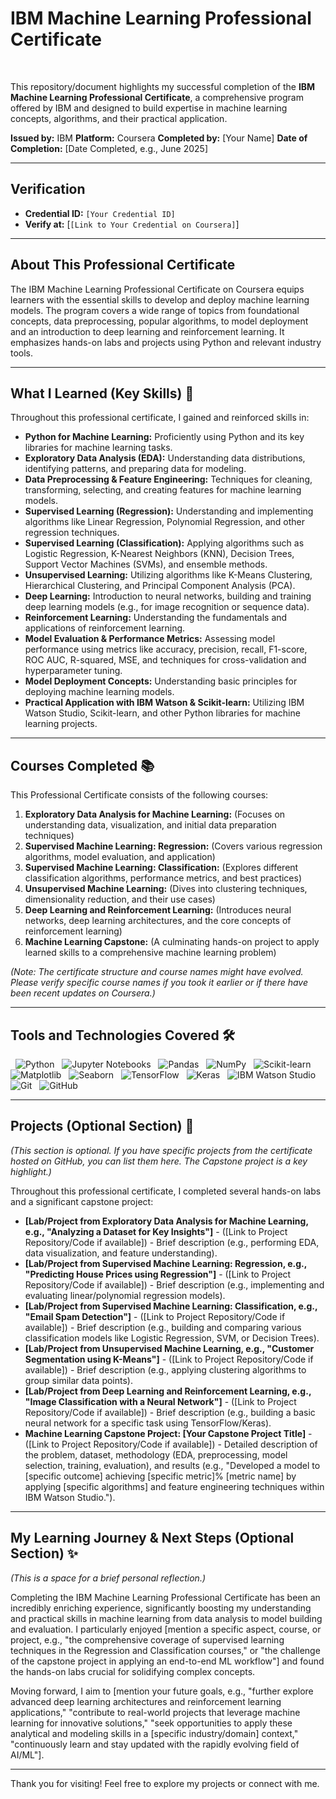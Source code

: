 # IBM Machine Learning Professional Certificate

<p align="center">
  </p>

This repository/document highlights my successful completion of the **IBM Machine Learning Professional Certificate**, a comprehensive program offered by IBM and designed to build expertise in machine learning concepts, algorithms, and their practical application.

**Issued by:** IBM
**Platform:** Coursera
**Completed by:** [Your Name]
**Date of Completion:** [Date Completed, e.g., June 2025]

---

## Verification

* **Credential ID:** `[Your Credential ID]`
* **Verify at:** [`[Link to Your Credential on Coursera]`]

---

## About This Professional Certificate

The IBM Machine Learning Professional Certificate on Coursera equips learners with the essential skills to develop and deploy machine learning models. The program covers a wide range of topics from foundational concepts, data preprocessing, popular algorithms, to model deployment and an introduction to deep learning and reinforcement learning. It emphasizes hands-on labs and projects using Python and relevant industry tools.

---

## What I Learned (Key Skills) 🧠

Throughout this professional certificate, I gained and reinforced skills in:

* **Python for Machine Learning:** Proficiently using Python and its key libraries for machine learning tasks.
* **Exploratory Data Analysis (EDA):** Understanding data distributions, identifying patterns, and preparing data for modeling.
* **Data Preprocessing & Feature Engineering:** Techniques for cleaning, transforming, selecting, and creating features for machine learning models.
* **Supervised Learning (Regression):** Understanding and implementing algorithms like Linear Regression, Polynomial Regression, and other regression techniques.
* **Supervised Learning (Classification):** Applying algorithms such as Logistic Regression, K-Nearest Neighbors (KNN), Decision Trees, Support Vector Machines (SVMs), and ensemble methods.
* **Unsupervised Learning:** Utilizing algorithms like K-Means Clustering, Hierarchical Clustering, and Principal Component Analysis (PCA).
* **Deep Learning:** Introduction to neural networks, building and training deep learning models (e.g., for image recognition or sequence data).
* **Reinforcement Learning:** Understanding the fundamentals and applications of reinforcement learning.
* **Model Evaluation & Performance Metrics:** Assessing model performance using metrics like accuracy, precision, recall, F1-score, ROC AUC, R-squared, MSE, and techniques for cross-validation and hyperparameter tuning.
* **Model Deployment Concepts:** Understanding basic principles for deploying machine learning models.
* **Practical Application with IBM Watson & Scikit-learn:** Utilizing IBM Watson Studio, Scikit-learn, and other Python libraries for machine learning projects.

---

## Courses Completed 📚

This Professional Certificate consists of the following courses:

1.  **Exploratory Data Analysis for Machine Learning:** (Focuses on understanding data, visualization, and initial data preparation techniques)
2.  **Supervised Machine Learning: Regression:** (Covers various regression algorithms, model evaluation, and application)
3.  **Supervised Machine Learning: Classification:** (Explores different classification algorithms, performance metrics, and best practices)
4.  **Unsupervised Machine Learning:** (Dives into clustering techniques, dimensionality reduction, and their use cases)
5.  **Deep Learning and Reinforcement Learning:** (Introduces neural networks, deep learning architectures, and the core concepts of reinforcement learning)
6.  **Machine Learning Capstone:** (A culminating hands-on project to apply learned skills to a comprehensive machine learning problem)

*(Note: The certificate structure and course names might have evolved. Please verify specific course names if you took it earlier or if there have been recent updates on Coursera.)*

---

## Tools and Technologies Covered 🛠️

<p align="left">
  <img src="https://img.shields.io/badge/Python-3776AB?style=for-the-badge&logo=python&logoColor=white" alt="Python"/>
  <img src="https://img.shields.io/badge/Jupyter-F37626?style=for-the-badge&logo=Jupyter&logoColor=white" alt="Jupyter Notebooks"/>
  <img src="https://img.shields.io/badge/pandas-150458?style=for-the-badge&logo=pandas&logoColor=white" alt="Pandas"/>
  <img src="https://img.shields.io/badge/NumPy-013243?style=for-the-badge&logo=numpy&logoColor=white" alt="NumPy"/>
  <img src="https://img.shields.io/badge/scikit--learn-F7931E?style=for-the-badge&logo=scikit-learn&logoColor=white" alt="Scikit-learn"/>
  <img src="https://img.shields.io/badge/Matplotlib-11557c?style=for-the-badge&logo=Matplotlib&logoColor=white" alt="Matplotlib"/>
  <img src="https://img.shields.io/badge/Seaborn-1f77b4?style=for-the-badge&logo=seaborn&logoColor=white" alt="Seaborn"/>
  <img src="https://img.shields.io/badge/TensorFlow-FF6F00?style=for-the-badge&logo=tensorflow&logoColor=white" alt="TensorFlow"/>
  <img src="https://img.shields.io/badge/Keras-D00000?style=for-the-badge&logo=Keras&logoColor=white" alt="Keras"/>
  <img src="https://img.shields.io/badge/IBM%20Watson%20Studio-0062FF?style=for-the-badge&logo=ibm&logoColor=white" alt="IBM Watson Studio"/>
  <img src="https://img.shields.io/badge/Git-F05032?style=for-the-badge&logo=git&logoColor=white" alt="Git"/>
  <img src="https://img.shields.io/badge/GitHub-181717?style=for-the-badge&logo=github&logoColor=white" alt="GitHub"/>
</p>

---

## Projects (Optional Section) 🚀

*(This section is optional. If you have specific projects from the certificate hosted on GitHub, you can list them here. The Capstone project is a key highlight.)*

Throughout this professional certificate, I completed several hands-on labs and a significant capstone project:

* **[Lab/Project from Exploratory Data Analysis for Machine Learning, e.g., "Analyzing a Dataset for Key Insights"]** - ([Link to Project Repository/Code if available]) - Brief description (e.g., performing EDA, data visualization, and feature understanding).
* **[Lab/Project from Supervised Machine Learning: Regression, e.g., "Predicting House Prices using Regression"]** - ([Link to Project Repository/Code if available]) - Brief description (e.g., implementing and evaluating linear/polynomial regression models).
* **[Lab/Project from Supervised Machine Learning: Classification, e.g., "Email Spam Detection"]** - ([Link to Project Repository/Code if available]) - Brief description (e.g., building and comparing various classification models like Logistic Regression, SVM, or Decision Trees).
* **[Lab/Project from Unsupervised Machine Learning, e.g., "Customer Segmentation using K-Means"]** - ([Link to Project Repository/Code if available]) - Brief description (e.g., applying clustering algorithms to group similar data points).
* **[Lab/Project from Deep Learning and Reinforcement Learning, e.g., "Image Classification with a Neural Network"]** - ([Link to Project Repository/Code if available]) - Brief description (e.g., building a basic neural network for a specific task using TensorFlow/Keras).
* **Machine Learning Capstone Project: [Your Capstone Project Title]** - ([Link to Project Repository/Code if available]) - Detailed description of the problem, dataset, methodology (EDA, preprocessing, model selection, training, evaluation), and results (e.g., "Developed a model to [specific outcome] achieving [specific metric]% [metric name] by applying [specific algorithms] and feature engineering techniques within IBM Watson Studio.").

---

## My Learning Journey & Next Steps (Optional Section) ✨

*(This is a space for a brief personal reflection.)*

Completing the IBM Machine Learning Professional Certificate has been an incredibly enriching experience, significantly boosting my understanding and practical skills in machine learning from data analysis to model building and evaluation. I particularly enjoyed [mention a specific aspect, course, or project, e.g., "the comprehensive coverage of supervised learning techniques in the Regression and Classification courses," or "the challenge of the capstone project in applying an end-to-end ML workflow"] and found the hands-on labs crucial for solidifying complex concepts.

Moving forward, I aim to [mention your future goals, e.g., "further explore advanced deep learning architectures and reinforcement learning applications," "contribute to real-world projects that leverage machine learning for innovative solutions," "seek opportunities to apply these analytical and modeling skills in a [specific industry/domain] context," "continuously learn and stay updated with the rapidly evolving field of AI/ML"].

---

Thank you for visiting! Feel free to explore my projects or connect with me.
